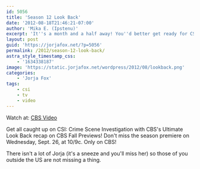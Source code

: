 ```yaml
---
id: 5056
title: 'Season 12 Look Back'
date: '2012-08-18T21:46:21-07:00'
author: 'Mika E. (Ipstenu)'
excerpt: 'It''s a month and a half away! You''d better get ready for CSI Season 13, by looking back at 12.'
layout: post
guid: 'https://jorjafox.net/?p=5056'
permalink: /2012/season-12-look-back/
astra_style_timestamp_css:
    - '1634338187'
image: 'https://static.jorjafox.net/wordpress/2012/08/lookback.png'
categories:
    - 'Jorja Fox'
tags:
    - csi
    - tv
    - video
---
```


Watch at: <a href="http://www.cbs.com/shows/fall-previews-2012/ultimate-look-back/2267353142/">CBS Video</a>

Get all caught up on CSI: Crime Scene Investigation with CBS's Ultimate Look Back recap on CBS Fall Previews! Don't miss the season premiere on Wednesday, Sept. 26, at 10/9c. Only on CBS!

There isn't a lot of Jorja (it's a sneeze and you'll miss her) so those of you outside the US are not missing a thing.